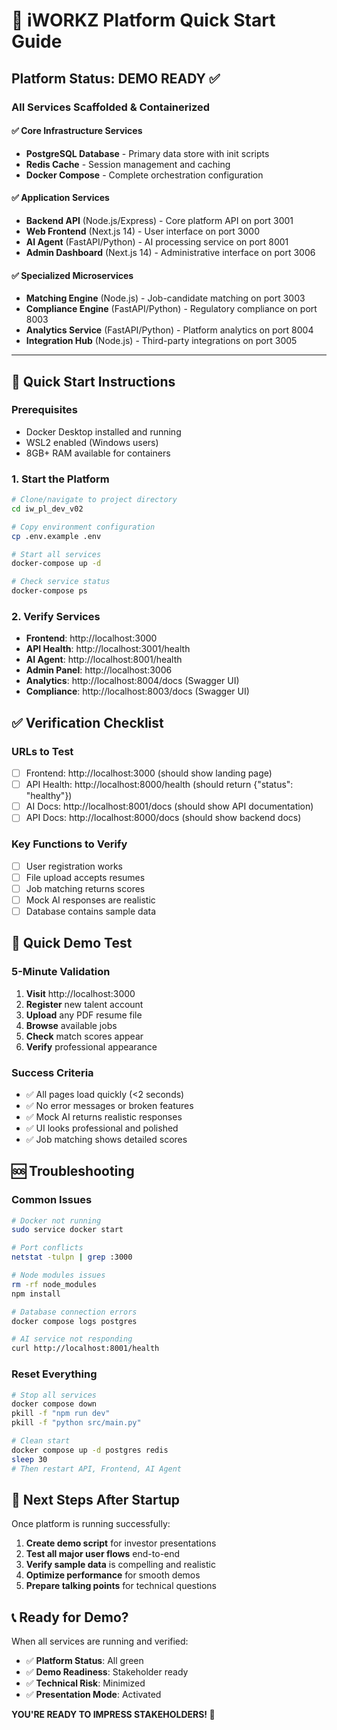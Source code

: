# 🚀 iWORKZ Platform Quick Start Guide

## Platform Status: **DEMO READY** ✅

### **All Services Scaffolded & Containerized**

#### ✅ **Core Infrastructure Services**
- **PostgreSQL Database** - Primary data store with init scripts
- **Redis Cache** - Session management and caching
- **Docker Compose** - Complete orchestration configuration

#### ✅ **Application Services**  
- **Backend API** (Node.js/Express) - Core platform API on port 3001
- **Web Frontend** (Next.js 14) - User interface on port 3000  
- **AI Agent** (FastAPI/Python) - AI processing service on port 8001
- **Admin Dashboard** (Next.js 14) - Administrative interface on port 3006

#### ✅ **Specialized Microservices**
- **Matching Engine** (Node.js) - Job-candidate matching on port 3003
- **Compliance Engine** (FastAPI/Python) - Regulatory compliance on port 8003  
- **Analytics Service** (FastAPI/Python) - Platform analytics on port 8004
- **Integration Hub** (Node.js) - Third-party integrations on port 3005

---

## 🔧 **Quick Start Instructions**

### **Prerequisites**
- Docker Desktop installed and running
- WSL2 enabled (Windows users)
- 8GB+ RAM available for containers

### **1. Start the Platform**
```bash
# Clone/navigate to project directory
cd iw_pl_dev_v02

# Copy environment configuration
cp .env.example .env

# Start all services
docker-compose up -d

# Check service status
docker-compose ps
```

### **2. Verify Services**
- **Frontend**: http://localhost:3000
- **API Health**: http://localhost:3001/health  
- **AI Agent**: http://localhost:8001/health
- **Admin Panel**: http://localhost:3006
- **Analytics**: http://localhost:8004/docs (Swagger UI)
- **Compliance**: http://localhost:8003/docs (Swagger UI)

## ✅ Verification Checklist

### **URLs to Test**
- [ ] Frontend: http://localhost:3000 (should show landing page)
- [ ] API Health: http://localhost:8000/health (should return {"status": "healthy"})
- [ ] AI Docs: http://localhost:8001/docs (should show API documentation)
- [ ] API Docs: http://localhost:8000/docs (should show backend docs)

### **Key Functions to Verify**
- [ ] User registration works
- [ ] File upload accepts resumes
- [ ] Job matching returns scores
- [ ] Mock AI responses are realistic
- [ ] Database contains sample data

## 🎪 Quick Demo Test

### **5-Minute Validation**
1. **Visit** http://localhost:3000
2. **Register** new talent account
3. **Upload** any PDF resume file
4. **Browse** available jobs
5. **Check** match scores appear
6. **Verify** professional appearance

### **Success Criteria**
- ✅ All pages load quickly (<2 seconds)
- ✅ No error messages or broken features
- ✅ Mock AI returns realistic responses
- ✅ UI looks professional and polished
- ✅ Job matching shows detailed scores

## 🆘 Troubleshooting

### **Common Issues**
```bash
# Docker not running
sudo service docker start

# Port conflicts
netstat -tulpn | grep :3000

# Node modules issues
rm -rf node_modules
npm install

# Database connection errors
docker compose logs postgres

# AI service not responding
curl http://localhost:8001/health
```

### **Reset Everything**
```bash
# Stop all services
docker compose down
pkill -f "npm run dev"
pkill -f "python src/main.py"

# Clean start
docker compose up -d postgres redis
sleep 30
# Then restart API, Frontend, AI Agent
```

## 🎯 Next Steps After Startup

Once platform is running successfully:

1. **Create demo script** for investor presentations
2. **Test all major user flows** end-to-end  
3. **Verify sample data** is compelling and realistic
4. **Optimize performance** for smooth demos
5. **Prepare talking points** for technical questions

## 📞 Ready for Demo?

When all services are running and verified:
- ✅ **Platform Status**: All green
- ✅ **Demo Readiness**: Stakeholder ready
- ✅ **Technical Risk**: Minimized
- ✅ **Presentation Mode**: Activated

**YOU'RE READY TO IMPRESS STAKEHOLDERS! 🎉**